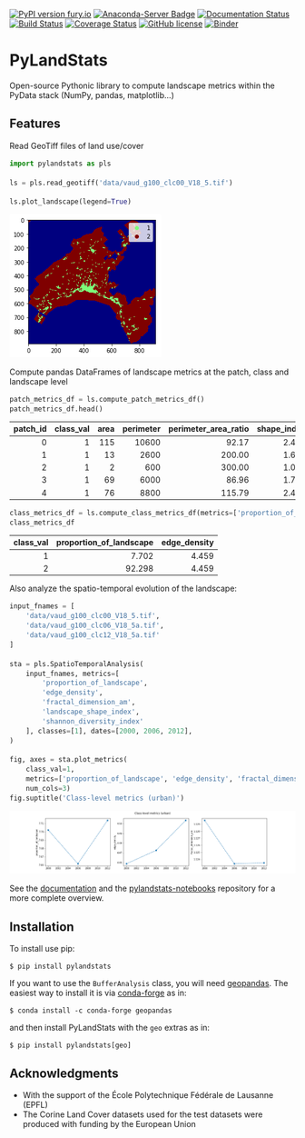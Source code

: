 [![PyPI version fury.io](https://badge.fury.io/py/pylandstats.svg)](https://pypi.python.org/pypi/pylandstats/)
[![Anaconda-Server Badge](https://anaconda.org/conda-forge/pylandstats/badges/version.svg)](https://anaconda.org/conda-forge/pylandstats)
[![Documentation Status](https://readthedocs.org/projects/pylandstats/badge/?version=latest)](https://pylandstats.readthedocs.io/en/latest/?badge=latest)
[![Build Status](https://travis-ci.org/martibosch/pylandstats.svg?branch=master)](https://travis-ci.org/martibosch/pylandstats)
[![Coverage Status](https://coveralls.io/repos/github/martibosch/pylandstats/badge.svg?branch=master)](https://coveralls.io/github/martibosch/pylandstats?branch=master)
[![GitHub license](https://img.shields.io/github/license/martibosch/pylandstats.svg)](https://github.com/martibosch/pylandstats/blob/master/LICENSE)
[![Binder](https://mybinder.org/badge_logo.svg)](https://mybinder.org/v2/gh/martibosch/pylandstats-notebooks/master?filepath=overview.ipynb)

# PyLandStats

Open-source Pythonic library to compute landscape metrics within the PyData stack (NumPy, pandas, matplotlib...)

## Features

Read GeoTiff files of land use/cover

```python
import pylandstats as pls

ls = pls.read_geotiff('data/vaud_g100_clc00_V18_5.tif')

ls.plot_landscape(legend=True)
```

![landscape-vaud](figures/landscape.png)

Compute pandas DataFrames of landscape metrics at the patch, class and landscape level

```python
patch_metrics_df = ls.compute_patch_metrics_df()
patch_metrics_df.head()
```

| patch_id | class_val | area | perimeter | perimeter_area_ratio | shape_index | fractal_dimension | euclidean_nearest_neighbor |
| -------: | --------: | ---: | --------: | -------------------: | ----------: | ----------------: | -------------------------: |
|        0 |         1 |  115 |     10600 |                92.17 |       2.409 |             1.130 |                   1431.782 |
|        1 |         1 |   13 |      2600 |               200.00 |       1.625 |             1.100 |                    223.607 |
|        2 |         1 |    2 |       600 |               300.00 |       1.000 |             1.012 |                    223.607 |
|        3 |         1 |   69 |      6000 |                86.96 |       1.765 |             1.088 |                    316.228 |
|        4 |         1 |   76 |      8800 |               115.79 |       2.444 |             1.137 |                    316.228 |

```python
class_metrics_df = ls.compute_class_metrics_df(metrics=['proportion_of_landscape', 'edge_density'])
class_metrics_df
```

| class_val | proportion_of_landscape | edge_density |
| --------: | ----------------------: | -----------: |
|         1 |                   7.702 |        4.459 |
|         2 |                  92.298 |        4.459 |

Also analyze the spatio-temporal evolution of the landscape:

```python
input_fnames = [
    'data/vaud_g100_clc00_V18_5.tif',
    'data/vaud_g100_clc06_V18_5a.tif',
    'data/vaud_g100_clc12_V18_5a.tif'
]

sta = pls.SpatioTemporalAnalysis(
    input_fnames, metrics=[
        'proportion_of_landscape',
        'edge_density',
        'fractal_dimension_am',
        'landscape_shape_index',
        'shannon_diversity_index'
    ], classes=[1], dates=[2000, 2006, 2012], 
)

fig, axes = sta.plot_metrics(
    class_val=1,
    metrics=['proportion_of_landscape', 'edge_density', 'fractal_dimension_am'],
    num_cols=3)
fig.suptitle('Class-level metrics (urban)')
```

![spatiotemporal-analysis](figures/spatiotemporal.png)

See the [documentation](https://pylandstats.readthedocs.io/en/latest/?badge=latest) and the [pylandstats-notebooks](https://github.com/martibosch/pylandstats-notebooks) repository for a more complete overview.

## Installation

To install use pip:

    $ pip install pylandstats


If you want to use the `BufferAnalysis` class, you will need [geopandas](https://github.com/geopandas/geopandas). The easiest way to install it is via [conda-forge](https://conda-forge.org/) as in:

    $ conda install -c conda-forge geopandas
    
and then install PyLandStats with the `geo` extras as in:

    $ pip install pylandstats[geo]
    


## Acknowledgments

* With the support of the École Polytechnique Fédérale de Lausanne (EPFL)
* The Corine Land Cover datasets used for the test datasets were produced with funding by the European Union

